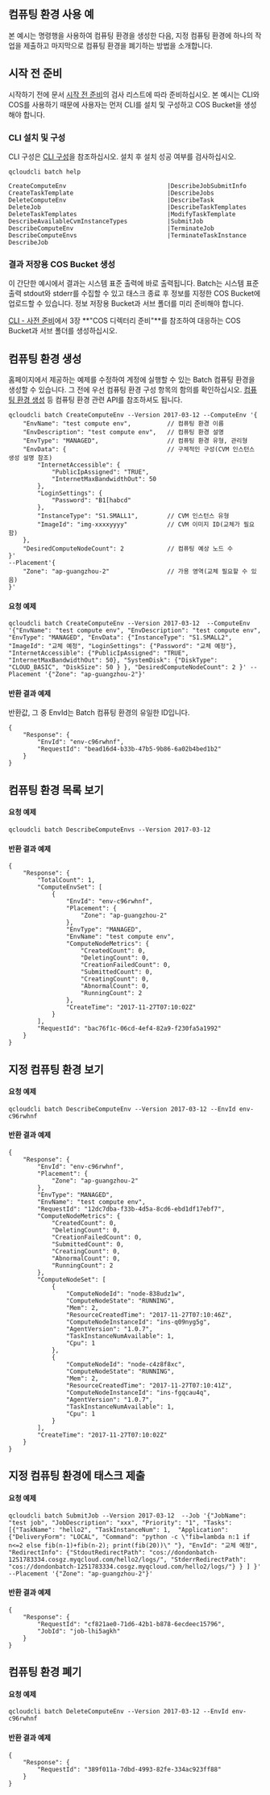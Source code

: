 ## 컴퓨팅 환경 사용 예
본 예시는 명령행을 사용하여 컴퓨팅 환경을 생성한 다음, 지정 컴퓨팅 환경에 하나의 작업을 제출하고 마지막으로 컴퓨팅 환경을 폐기하는 방법을 소개합니다.

## 시작 전 준비
시작하기 전에 문서 [시작 전 준비](/doc/product/599/10807)의 검사 리스트에 따라 준비하십시오. 본 예시는 CLI와 COS를 사용하기 때문에 사용자는 먼저 CLI를 설치 및 구성하고 COS Bucket을 생성해야 합니다.

### CLI 설치 및 구성
CLI 구성은 [CLI 구성](/doc/product/440/6184)을 참조하십시오. 설치 후 설치 성공 여부를 검사하십시오.
```
qcloudcli batch help

CreateComputeEnv                        	|DescribeJobSubmitInfo
CreateTaskTemplate                      	|DescribeJobs
DeleteComputeEnv                        	|DescribeTask
DeleteJob                               	|DescribeTaskTemplates
DeleteTaskTemplates                     	|ModifyTaskTemplate
DescribeAvailableCvmInstanceTypes       	|SubmitJob
DescribeComputeEnv                      	|TerminateJob
DescribeComputeEnvs                     	|TerminateTaskInstance
DescribeJob
```

### 결과 저장용 COS Bucket 생성

이 간단한 예시에서 결과는 시스템 표준 출력에 바로 출력됩니다. Batch는 시스템 표준 출력 stdout와 stderr를 수집할 수 있고 태스크 종료 후 정보를 지정한 COS Bucket에 업로드할 수 있습니다. 정보 저장용 Bucket과 서브 폴더를 미리 준비해야 합니다.

[CLI - 사전 준비](/doc/product/599/10548)에서 3장 **"COS 디렉터리 준비"**를 참조하여 대응하는 COS Bucket과 서브 폴더를 생성하십시오.


## 컴퓨팅 환경 생성

홈페이지에서 제공하는 예제를 수정하여 계정에 실행할 수 있는 Batch 컴퓨팅 환경을 생성할 수 있습니다. 그 전에 우선 컴퓨팅 환경 구성 항목의 함의를 확인하십시오.
[컴퓨팅 환경 생성](/document/api/599/12691) 등 컴퓨팅 환경 관련 API를 참조하셔도 됩니다.

```
qcloudcli batch CreateComputeEnv --Version 2017-03-12 --ComputeEnv '{
    "EnvName": "test compute env",          // 컴퓨팅 환경 이름
    "EnvDescription": "test compute env",   // 컴퓨팅 환경 설명
    "EnvType": "MANAGED",                   // 컴퓨팅 환경 유형, 관리형
    "EnvData": {                            // 구체적인 구성(CVM 인스턴스 생성 설명 참조)
        "InternetAccessible": {
            "PublicIpAssigned": "TRUE",
            "InternetMaxBandwidthOut": 50
        },
        "LoginSettings": {
            "Password": "B1[habcd"
        },
        "InstanceType": "S1.SMALL1",        // CVM 인스턴스 유형
        "ImageId": "img-xxxxyyyy"           // CVM 이미지 ID(교체가 필요함)
    },
    "DesiredComputeNodeCount": 2            // 컴퓨팅 예상 노드 수
}'
--Placement'{
    "Zone": "ap-guangzhou-2"                // 가용 영역(교체 필요할 수 있음)
}'
```


#### 요청 예제
```
qcloudcli batch CreateComputeEnv --Version 2017-03-12  --ComputeEnv '{"EnvName": "test compute env", "EnvDescription": "test compute env", "EnvType": "MANAGED", "EnvData": {"InstanceType": "S1.SMALL2", "ImageId": "교체 예정", "LoginSettings": {"Password": "교체 예정"}, "InternetAccessible": {"PublicIpAssigned": "TRUE", "InternetMaxBandwidthOut": 50}, "SystemDisk": {"DiskType": "CLOUD_BASIC", "DiskSize": 50 } }, "DesiredComputeNodeCount": 2 }' --Placement '{"Zone": "ap-guangzhou-2"}'
```

#### 반환 결과 예제
반환값, 그 중 EnvId는 Batch 컴퓨팅 환경의 유일한 ID입니다.
```
{
    "Response": {
        "EnvId": "env-c96rwhnf",
        "RequestId": "bead16d4-b33b-47b5-9b86-6a02b4bed1b2"
    }
}
```

## 컴퓨팅 환경 목록 보기
#### 요청 예제
```
qcloudcli batch DescribeComputeEnvs --Version 2017-03-12
```

#### 반환 결과 예제
```
{
    "Response": {
        "TotalCount": 1,
        "ComputeEnvSet": [
            {
                "EnvId": "env-c96rwhnf",
                "Placement": {
                    "Zone": "ap-guangzhou-2"
                },
                "EnvType": "MANAGED",
                "EnvName": "test compute env",
                "ComputeNodeMetrics": {
                    "CreatedCount": 0,
                    "DeletingCount": 0,
                    "CreationFailedCount": 0,
                    "SubmittedCount": 0,
                    "CreatingCount": 0,
                    "AbnormalCount": 0,
                    "RunningCount": 2
                },
                "CreateTime": "2017-11-27T07:10:02Z"
            }
        ],
        "RequestId": "bac76f1c-06cd-4ef4-82a9-f230fa5a1992"
    }
}
```


## 지정 컴퓨팅 환경 보기
#### 요청 예제
```
qcloudcli batch DescribeComputeEnv --Version 2017-03-12 --EnvId env-c96rwhnf
```

#### 반환 결과 예제
```
{
    "Response": {
        "EnvId": "env-c96rwhnf",
        "Placement": {
            "Zone": "ap-guangzhou-2"
        },
        "EnvType": "MANAGED",
        "EnvName": "test compute env",
        "RequestId": "12dc7dba-f33b-4d5a-8cd6-ebd1df17ebf7",
        "ComputeNodeMetrics": {
            "CreatedCount": 0,
            "DeletingCount": 0,
            "CreationFailedCount": 0,
            "SubmittedCount": 0,
            "CreatingCount": 0,
            "AbnormalCount": 0,
            "RunningCount": 2
        },
        "ComputeNodeSet": [
            {
                "ComputeNodeId": "node-838udz1w",
                "ComputeNodeState": "RUNNING",
                "Mem": 2,
                "ResourceCreatedTime": "2017-11-27T07:10:46Z",
                "ComputeNodeInstanceId": "ins-q09nyg5g",
                "AgentVersion": "1.0.7",
                "TaskInstanceNumAvailable": 1,
                "Cpu": 1
            },
            {
                "ComputeNodeId": "node-c4z8f8xc",
                "ComputeNodeState": "RUNNING",
                "Mem": 2,
                "ResourceCreatedTime": "2017-11-27T07:10:41Z",
                "ComputeNodeInstanceId": "ins-fgqcau4q",
                "AgentVersion": "1.0.7",
                "TaskInstanceNumAvailable": 1,
                "Cpu": 1
            }
        ],
        "CreateTime": "2017-11-27T07:10:02Z"
    }
}
```

## 지정 컴퓨팅 환경에 태스크 제출
#### 요청 예제
```
qcloudcli batch SubmitJob --Version 2017-03-12  --Job '{"JobName": "test job", "JobDescription": "xxx", "Priority": "1", "Tasks": [{"TaskName": "hello2", "TaskInstanceNum": 1,  "Application": {"DeliveryForm": "LOCAL", "Command": "python -c \"fib=lambda n:1 if n<=2 else fib(n-1)+fib(n-2); print(fib(20))\" "}, "EnvId": "교체 예정", "RedirectInfo": {"StdoutRedirectPath": "cos://dondonbatch-1251783334.cosgz.myqcloud.com/hello2/logs/", "StderrRedirectPath":  "cos://dondonbatch-1251783334.cosgz.myqcloud.com/hello2/logs/"} } ] }' --Placement '{"Zone": "ap-guangzhou-2"}'

```

#### 반환 결과 예제
```
{
    "Response": {
        "RequestId": "cf821ae0-71d6-42b1-b878-6ecdeec15796",
        "JobId": "job-lhi5agkh"
    }
}
```

## 컴퓨팅 환경 폐기
#### 요청 예제
```
qcloudcli batch DeleteComputeEnv --Version 2017-03-12 --EnvId env-c96rwhnf
```

#### 반환 결과 예제
```
{
    "Response": {
        "RequestId": "389f011a-7dbd-4993-82fe-334ac923ff88"
    }
}
```

